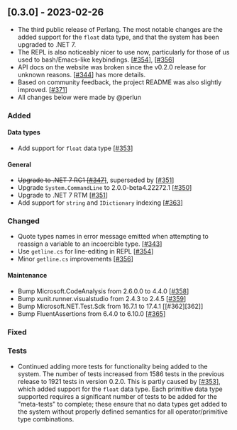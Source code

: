 ## [0.3.0] - 2023-02-26
- The third public release of Perlang. The most notable changes are the added support for the `float` data type, and that the system has been upgraded to .NET 7.
- The REPL is also noticeably nicer to use now, particularly for those of us used to bash/Emacs-like keybindings. [[#354][354]], [[#356][356]]
- API docs on the website was broken since the v0.2.0 release for unknown reasons. [[#344][344]] has more details.
- Based on community feedback, the project README was also slightly improved. [[#371][371]]
- All changes below were made by @perlun

### Added
#### Data types
- Add support for `float` data type [[#353][353]]

#### General
- ~~Upgrade to .NET 7 RC1 [[#347][347]]~~, superseded by [[#351][351]]
- Upgrade `System.CommandLine` to 2.0.0-beta4.22272.1 [[#350][350]]
- Upgrade to .NET 7 RTM [[#351][351]]
- Add support for `string` and `IDictionary` indexing [[#363][363]]

### Changed
* Quote types names in error message emitted when attempting to reassign a variable to an incoercible type. [[#343][343]]
* Use `getline.cs` for line-editing in REPL [[#354][354]]
* Minor `getline.cs` improvements [[#356][356]]

#### Maintenance
- Bump Microsoft.CodeAnalysis from 2.6.0.0 to 4.4.0 [[#358][358]]
- Bump xunit.runner.visualstudio from 2.4.3 to 2.4.5 [[#359][359]]
- Bump Microsoft.NET.Test.Sdk from 16.7.1 to 17.4.1 [[#362][362]]
- Bump FluentAssertions from 6.4.0 to 6.10.0 [[#365][365]]

### Fixed

### Tests
- Continued adding more tests for functionality being added to the system. The number of tests increased from 1586 tests in the previous release to 1921  tests in version 0.2.0. This is partly caused by [[#353][353]], which added support for the `float` data type. Each primitive data type supported requires a significant number of tests to be added for the "meta-tests" to complete; these ensure that no data types get added to the system without properly defined semantics for all operator/primitive type combinations.

[343]: https://github.com/perlang-org/perlang/pull/343
[344]: https://github.com/perlang-org/perlang/pull/344
[347]: https://github.com/perlang-org/perlang/pull/347
[350]: https://github.com/perlang-org/perlang/pull/350
[351]: https://github.com/perlang-org/perlang/pull/351
[353]: https://github.com/perlang-org/perlang/pull/353
[354]: https://github.com/perlang-org/perlang/pull/354
[356]: https://github.com/perlang-org/perlang/pull/356
[358]: https://github.com/perlang-org/perlang/pull/358
[359]: https://github.com/perlang-org/perlang/pull/359
[363]: https://github.com/perlang-org/perlang/pull/363
[365]: https://github.com/perlang-org/perlang/pull/365
[371]: https://github.com/perlang-org/perlang/pull/371
